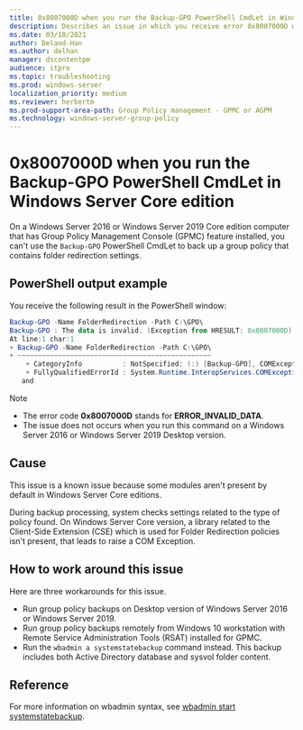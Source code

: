 ```yaml
---
title: 0x8007000D when you run the Backup-GPO PowerShell CmdLet in Windows Server Core edition
description: Describes an issue in which you receive error 0x8007000D when you run the Backup-GPO PowerShell CmdLet in Windows Server Core edition.
ms.date: 03/10/2021
author: Deland-Han
ms.author: delhan
manager: dscontentpm
audience: itpro
ms.topic: troubleshooting
ms.prod: windows-server
localization_priority: medium
ms.reviewer: herbertm
ms.prod-support-area-path: Group Policy management - GPMC or AGPM
ms.technology: windows-server-group-policy
---
```

# 0x8007000D when you run the Backup-GPO PowerShell CmdLet in Windows Server Core edition

On a Windows Server 2016 or Windows Server 2019 Core edition computer that has Group Policy Management Console (GPMC) feature installed, you can't use the `Backup-GPO` PowerShell CmdLet to back up a group policy that contains folder redirection settings.

## PowerShell output example

You receive the following result in the PowerShell window:

```powershell
Backup-GPO -Name FolderRedirection -Path C:\GPO\
Backup-GPO : The data is invalid. (Exception from HRESULT: 0x8007000D)
At line:1 char:1
+ Backup-GPO -Name FolderRedirection -Path C:\GPO\
+ ~~~~~~~~~~~~~~~~~~~~~~~~~~~~~~~~~~~~~~~~~~~~~~~~
    + CategoryInfo          : NotSpecified: (:) [Backup-GPO], COMException
    + FullyQualifiedErrorId : System.Runtime.InteropServices.COMException,Microsoft.GroupPolicy.Commands.BackupGpoComm
   and
```

> [!Note]
> - The error code **0x8007000D** stands for **ERROR_INVALID_DATA**.
> - The issue does not occurs when you run this command on a Windows Server 2016 or Windows Server 2019 Desktop version.

## Cause

This issue is a known issue because some modules aren't present by default in Windows Server Core editions.

During backup processing, system checks settings related to the type of policy found. On Windows Server Core version, a library related to the Client-Side Extension (CSE) which is used for Folder Redirection policies isn't present, that leads to raise a COM Exception.
 
## How to work around this issue
 
Here are three workarounds for this issue.
 
- Run group policy backups on Desktop version of Windows Server 2016 or Windows Server 2019.
- Run group policy backups remotely from Windows 10 workstation with Remote Service Administration Tools (RSAT) installed for GPMC.
- Run the `wbadmin a systemstatebackup` command instead. This backup includes both Active Directory database and sysvol folder content.

## Reference

For more information on wbadmin syntax, see [wbadmin start systemstatebackup](https://docs.microsoft.com/windows-server/administration/windows-commands/wbadmin-start-systemstatebackup).
